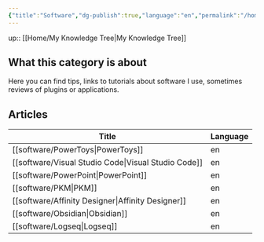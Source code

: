 ```yaml
---
{"title":"Software","dg-publish":true,"language":"en","permalink":"/home/software/","dgPassFrontmatter":true}
---
```


up:: [[Home/My Knowledge Tree\|My Knowledge Tree]]

## What this category is about

Here you can find tips, links to tutorials about software I use, sometimes reviews of plugins or applications.

## Articles
| Title                                                  | Language |
| ------------------------------------------------------ | -------- |
| [[software/PowerToys\|PowerToys]]                   | en       |
| [[software/Visual Studio Code\|Visual Studio Code]] | en       |
| [[software/PowerPoint\|PowerPoint]]                 | en       |
| [[software/PKM\|PKM]]                               | en       |
| [[software/Affinity Designer\|Affinity Designer]]   | en       |
| [[software/Obsidian\|Obsidian]]                     | en       |
| [[software/Logseq\|Logseq]]                         | en       |
